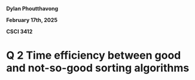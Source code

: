 **Dylan Phoutthavong**

**February 17th, 2025**

**CSCI 3412**


# Q 2 Time efficiency between good and not-so-good sorting algorithms 

